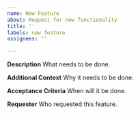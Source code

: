 ```yaml
---
name: New Feature
about: Request for new functionality
title: ''
labels: new feature
assignees: ''

---
```


**Description**
What needs to be done.

**Additional Context**
Why it needs to be done.

**Acceptance Criteria**
When will it be done.

**Requester**
Who requested this feature.